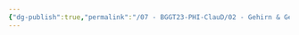```yaml
---
{"dg-publish":true,"permalink":"/07 - BGGT23-PHI-ClauD/02 - Gehirn & Geist/02 - Drei Thesen zu Gehirn & Geist.excalidraw/","tags":["excalidraw"]}
---
```

<style> .container {font-family: sans-serif; text-align: center;} .button-wrapper button {z-index: 1;height: 40px; width: 100px; margin: 10px;padding: 5px;} .excalidraw .App-menu_top .buttonList { display: flex;} .excalidraw-wrapper { height: 800px; margin: 50px; position: relative;} :root[dir="ltr"] .excalidraw .layer-ui__wrapper .zen-mode-transition.App-menu_bottom--transition-left {transform: none;} </style><script src="https://cdn.jsdelivr.net/npm/react@17/umd/react.production.min.js"></script><script src="https://cdn.jsdelivr.net/npm/react-dom@17/umd/react-dom.production.min.js"></script><script type="text/javascript" src="https://cdn.jsdelivr.net/npm/@excalidraw/excalidraw@0/dist/excalidraw.production.min.js"></script><div id="02_-_Drei_Thesen_zu_Gehirn_&_Geistexcalidraw.md"></div><script>(function(){const InitialData={"type":"excalidraw","version":2,"source":"https://github.com/zsviczian/obsidian-excalidraw-plugin/releases/tag/1.9.2","elements":[{"id":"y7owhXOk6xiXPXsF7mCb7","type":"freedraw","x":-408.16436912611954,"y":-159.043479281643,"width":231.3429193167076,"height":5.121983453506402,"angle":0,"strokeColor":"#FFC47C","backgroundColor":"#FFC47C","fillStyle":"solid","strokeWidth":2,"strokeStyle":"solid","roughness":null,"opacity":100,"groupIds":[],"roundness":null,"seed":464538267,"version":115,"versionNonce":825168443,"isDeleted":false,"boundElements":null,"updated":1685620364090,"link":null,"locked":false,"customData":{"strokeOptions":{"highlighter":true,"constantPressure":true,"hasOutline":true,"outlineWidth":4,"options":{"thinning":1,"smoothing":0.5,"streamline":0.5,"easing":"linear","start":{"taper":0,"cap":true,"easing":"linear"},"end":{"taper":0,"cap":true,"easing":"linear"}}}},"points":[[0,0],[5.121983453506459,0],[5.9756473624241835,0],[6.829311271341908,0],[10.243966907012862,0.8536639089177243],[16.219614269437045,0.8536639089177243],[23.902589449696734,0.8536639089177243],[28.170908994285412,0.8536639089177243],[30.73190072103864,0.8536639089177243],[31.585564629956423,0.8536639089177243],[32.43922853887415,0.8536639089177243],[36.707548083462825,0.8536639089177243],[40.12220371913378,1.7073278178354485],[46.09785108155796,2.560991726753201],[48.65884280831119,2.560991726753201],[50.3661706261467,2.560991726753201],[51.21983453506442,2.560991726753201],[52.92716235289987,2.560991726753201],[54.634490170735376,3.414655635670954],[58.04914580640633,4.268319544588678],[59.756473624241835,4.268319544588678],[60.61013753315956,4.268319544588678],[62.317465350995064,4.268319544588678],[64.02479316883051,4.268319544588678],[65.73212098666602,4.268319544588678],[74.26876007584343,5.121983453506402],[77.68341571151439,5.121983453506402],[79.39074352934983,5.121983453506402],[80.24440743826761,5.121983453506402],[81.09807134718534,5.121983453506402],[84.5127269828563,5.121983453506402],[90.48837434528048,5.121983453506402],[96.46402170770466,5.121983453506402],[99.02501343445789,5.121983453506402],[101.58600516121106,5.121983453506402],[103.29333297904657,5.121983453506402],[104.14699688796435,5.121983453506402],[105.00066079688207,5.121983453506402],[105.8543247057998,5.121983453506402],[110.12264425038853,5.121983453506402],[111.82997206822398,5.121983453506402],[113.53729988605943,5.121983453506402],[117.80561943064816,5.121983453506402],[119.51294724848361,5.121983453506402],[120.36661115740134,4.268319544588678],[121.22027506631912,4.268319544588678],[122.92760288415462,4.268319544588678],[125.4885946109078,4.268319544588678],[127.1959224287433,4.268319544588678],[128.9032502465788,4.268319544588678],[129.75691415549653,3.414655635670954],[132.3179058822497,3.414655635670954],[134.0252337000852,3.414655635670954],[134.878897609003,3.414655635670954],[136.58622542683844,3.414655635670954],[138.2935532446739,3.414655635670954],[140.0008810625094,3.414655635670954],[140.85454497142717,3.414655635670954],[142.56187278926262,3.414655635670954],[145.1228645160158,3.414655635670954],[146.83019233385136,3.414655635670954],[151.09851187843998,3.414655635670954],[152.8058396962755,3.414655635670954],[154.513167514111,3.414655635670954],[155.3668314230287,3.414655635670954],[156.22049533194647,3.414655635670954],[157.0741592408642,3.414655635670954],[161.3424787854529,3.414655635670954],[163.04980660328837,3.414655635670954],[163.90347051220613,3.414655635670954],[165.6107983300416,3.414655635670954],[166.46446223895933,3.414655635670954],[169.02545396571256,3.414655635670954],[170.73278178354803,2.560991726753201],[172.4401096013835,2.560991726753201],[178.4157569638077,2.560991726753201],[180.12308478164317,1.7073278178354485],[180.97674869056092,1.7073278178354485],[181.83041259947868,1.7073278178354485],[184.39140432623188,1.7073278178354485],[186.9523960529851,1.7073278178354485],[187.80605996190283,1.7073278178354485],[188.65972387082059,1.7073278178354485],[190.36705168865606,1.7073278178354485],[192.07437950649154,1.7073278178354485],[193.78170732432702,1.7073278178354485],[195.4890351421625,1.7073278178354485],[198.90369077783348,2.560991726753201],[199.7573546867512,2.560991726753201],[202.31834641350443,2.560991726753201],[203.17201032242218,2.560991726753201],[204.0256742313399,2.560991726753201],[205.73300204917538,2.560991726753201],[206.58666595809314,2.560991726753201],[208.2939937759286,2.560991726753201],[209.14765768484634,2.560991726753201],[210.0013215937641,2.560991726753201],[210.85498550268184,2.560991726753201],[212.56231332051732,2.560991726753201],[214.2696411383528,3.414655635670954],[215.97696895618827,3.414655635670954],[218.5379606829415,3.414655635670954],[220.24528850077698,3.414655635670954],[221.0989524096947,3.414655635670954],[221.95261631861246,3.414655635670954],[223.6599441364479,3.414655635670954],[224.5136080453657,4.268319544588678],[226.22093586320113,4.268319544588678],[227.92826368103664,5.121983453506402],[228.78192758995436,5.121983453506402],[229.6355914988721,5.121983453506402],[230.48925540778987,5.121983453506402],[231.3429193167076,5.121983453506402],[231.3429193167076,5.121983453506402]],"pressures":[1,1,1,1,1,1,1,1,1,1,1,1,1,1,1,1,1,1,1,1,1,1,1,1,1,1,1,1,1,1,1,1,1,1,1,1,1,1,1,1,1,1,1,1,1,1,1,1,1,1,1,1,1,1,1,1,1,1,1,1,1,1,1,1,1,1,1,1,1,1,1,1,1,1,1,1,1,1,1,1,1,1,1,1,1,1,1,1,1,1,1,1,1,1,1,1,1,1,1,1,1,1,1,1,1,1,1,1,1,1,1,1,1,0],"simulatePressure":false,"lastCommittedPoint":[231.3429193167076,5.121983453506402]},{"id":"YfVLfeEWs_9y0Tc0j87eN","type":"freedraw","x":191.1076949341341,"y":134.6169053860596,"width":97.31768561662238,"height":6.829311271341908,"angle":0,"strokeColor":"#FFC47C","backgroundColor":"#FFC47C","fillStyle":"solid","strokeWidth":2,"strokeStyle":"solid","roughness":null,"opacity":100,"groupIds":[],"roundness":null,"seed":1764139541,"version":55,"versionNonce":1675964213,"isDeleted":false,"boundElements":null,"updated":1685620355523,"link":null,"locked":false,"customData":{"strokeOptions":{"highlighter":true,"constantPressure":true,"hasOutline":true,"outlineWidth":4,"options":{"thinning":1,"smoothing":0.5,"streamline":0.5,"easing":"linear","start":{"taper":0,"cap":true,"easing":"linear"},"end":{"taper":0,"cap":true,"easing":"linear"}}}},"points":[[0,0],[5.9756473624241835,0],[11.097630815930643,0],[17.92694208727255,-0.8536639089177243],[19.634269905108113,-0.8536639089177243],[20.487933814025837,-0.8536639089177243],[21.34159772294356,-0.8536639089177243],[23.04892554077901,-0.8536639089177243],[24.756253358614458,-0.8536639089177243],[28.17090899428547,-0.8536639089177243],[33.29289244779193,-0.8536639089177243],[34.14655635670965,-0.8536639089177243],[35.00022026562738,-0.8536639089177243],[37.56121199238066,-0.8536639089177243],[39.26853981021611,-0.8536639089177243],[46.09785108155802,-0.8536639089177243],[48.65884280831119,-0.8536639089177243],[49.51250671722903,-0.8536639089177243],[51.21983453506448,-0.8536639089177243],[52.0734984439822,0],[53.78082626181765,0],[54.634490170735376,0],[56.34181798857094,0.8536639089177243],[58.049145806406386,0.8536639089177243],[58.90280971532411,0.8536639089177243],[59.756473624241835,1.7073278178354485],[60.61013753315956,1.7073278178354485],[64.8784570777483,3.414655635670954],[67.43944880450147,3.414655635670954],[68.2931127134193,3.414655635670954],[70.00044053125475,4.268319544588678],[70.85410444017248,5.121983453506459],[73.41509616692565,5.121983453506459],[74.26876007584349,5.9756473624241835],[76.82975180259666,5.9756473624241835],[77.68341571151439,5.9756473624241835],[78.53707962043211,5.9756473624241835],[79.39074352934983,5.9756473624241835],[80.24440743826767,5.9756473624241835],[81.0980713471854,5.9756473624241835],[81.95173525610312,5.9756473624241835],[82.80539916502084,5.9756473624241835],[83.65906307393857,5.9756473624241835],[84.5127269828563,5.9756473624241835],[86.22005480069186,5.9756473624241835],[87.9273826185273,5.9756473624241835],[89.63471043636275,5.9756473624241835],[90.48837434528048,5.9756473624241835],[92.19570216311604,5.9756473624241835],[93.90302998095149,5.9756473624241835],[95.61035779878694,5.121983453506459],[96.46402170770466,5.121983453506459],[97.31768561662238,5.121983453506459],[97.31768561662238,5.121983453506459]],"pressures":[1,1,1,1,1,1,1,1,1,1,1,1,1,1,1,1,1,1,1,1,1,1,1,1,1,1,1,1,1,1,1,1,1,1,1,1,1,1,1,1,1,1,1,1,1,1,1,1,1,1,1,1,1,0],"simulatePressure":false,"lastCommittedPoint":[97.31768561662238,5.121983453506459]},{"id":"lgnLcy1Go-Kq6JhlCC5pz","type":"freedraw","x":253.4251602851292,"y":111.5679798452806,"width":268.90413130908814,"height":8.536639089177413,"angle":0,"strokeColor":"#FFC47C","backgroundColor":"#FFC47C","fillStyle":"solid","strokeWidth":2,"strokeStyle":"solid","roughness":null,"opacity":100,"groupIds":[],"roundness":null,"seed":1082350331,"version":123,"versionNonce":1405014299,"isDeleted":false,"boundElements":null,"updated":1685620352643,"link":null,"locked":false,"customData":{"strokeOptions":{"highlighter":true,"constantPressure":true,"hasOutline":true,"outlineWidth":4,"options":{"thinning":1,"smoothing":0.5,"streamline":0.5,"easing":"linear","start":{"taper":0,"cap":true,"easing":"linear"},"end":{"taper":0,"cap":true,"easing":"linear"}}}},"points":[[0,0],[1.7073278178354485,0],[5.1219834535063455,0],[7.682975180259632,0],[9.39030299809508,0],[11.097630815930529,0],[13.658622542683815,0],[15.365950360519264,0],[16.21961426943699,0],[17.92694208727255,0],[18.780605996190275,0],[19.634269905108,0],[20.487933814025723,0],[22.19526163186117,0],[23.048925540778896,0],[23.902589449696734,0],[25.609917267532182,0],[26.463581176449907,0],[29.02457290320308,0],[29.878236812120917,0],[32.43922853887409,0],[35.00022026562726,0],[35.85388417454499,0],[36.707548083462825,0],[38.414875901298274,0],[39.268539810216,0],[40.12220371913372,0],[41.82953153696917,0],[43.53685935480473,0],[45.24418717264018,0],[46.097851081557906,0],[48.65884280831119,0],[49.512506717228916,0],[51.219834535064365,0],[52.92716235289981,0],[56.341817988570824,0],[58.04914580640627,0],[60.61013753315956,0],[61.46380144207728,0],[64.02479316883046,0],[65.7321209866659,0],[66.58578489558374,0],[74.26876007584337,0],[76.82975180259655,0],[78.537079620432,0],[79.39074352934983,0],[81.951735256103,0],[87.92738261852719,0],[92.19570216311593,0.8536639089177811],[97.31768561662238,1.7073278178355054],[98.17134952554011,1.7073278178355054],[99.87867734337556,1.7073278178355054],[100.73234125229328,1.7073278178355054],[105.00066079688202,1.7073278178355054],[110.12264425038848,1.7073278178355054],[112.68363597714165,1.7073278178355054],[113.53729988605937,1.7073278178355054],[115.24462770389493,1.7073278178355054],[116.09829161281266,1.7073278178355054],[119.51294724848356,1.7073278178355054],[124.63493070199002,1.7073278178355054],[132.31790588224965,1.7073278178355054],[135.73256151792066,1.7073278178355054],[137.4398893357561,1.7073278178355054],[138.29355324467383,1.7073278178355054],[139.14721715359155,1.7073278178355054],[140.85454497142712,1.7073278178355054],[145.97652842493358,1.7073278178355054],[152.80583969627548,1.7073278178355054],[155.36683142302866,1.7073278178355054],[157.0741592408641,1.7073278178355054],[157.92782314978183,1.7073278178355054],[158.78148705869967,1.7073278178355054],[162.19614269437056,1.7073278178355054],[164.75713442112385,1.7073278178355054],[166.4644622389593,1.7073278178355054],[167.31812614787702,1.7073278178355054],[168.17179005679475,1.7073278178355054],[169.02545396571247,1.7073278178355054],[173.2937735103012,1.7073278178355054],[178.41575696380767,1.7073278178355054],[179.2694208727254,1.7073278178355054],[180.12308478164312,1.7073278178355054],[181.83041259947856,1.7073278178355054],[182.6840765083964,1.7073278178355054],[187.80605996190275,1.7073278178355054],[192.9280434154092,2.5609917267532296],[198.05002686891567,2.5609917267532296],[202.3183464135044,2.5609917267532296],[203.17201032242212,2.5609917267532296],[204.02567423133985,2.5609917267532296],[204.87933814025757,2.5609917267532296],[210.00132159376403,2.5609917267532296],[215.1233050472705,3.414655635670954],[217.68429677402366,4.268319544588735],[218.5379606829414,4.268319544588735],[220.24528850077695,4.268319544588735],[223.65994413644785,4.268319544588735],[227.92826368103658,5.9756473624241835],[234.7575749523785,7.682975180259689],[237.31856667913178,8.536639089177413],[238.1722305880495,8.536639089177413],[239.02589449696723,8.536639089177413],[241.5868862237204,8.536639089177413],[245.85520576830913,8.536639089177413],[247.56253358614458,8.536639089177413],[250.12352531289787,8.536639089177413],[253.53818094856877,8.536639089177413],[256.09917267532205,8.536639089177413],[256.9528365842398,8.536639089177413],[257.8065004931575,8.536639089177413],[258.6601644020752,8.536639089177413],[259.51382831099295,8.536639089177413],[260.3674922199107,8.536639089177413],[262.07482003774624,8.536639089177413],[264.6358117644994,7.682975180259689],[266.34313958233486,6.829311271341965],[268.0504674001704,6.829311271341965],[268.90413130908814,6.829311271341965],[268.90413130908814,5.9756473624241835],[268.0504674001704,5.121983453506459],[268.0504674001704,5.121983453506459]],"pressures":[1,1,1,1,1,1,1,1,1,1,1,1,1,1,1,1,1,1,1,1,1,1,1,1,1,1,1,1,1,1,1,1,1,1,1,1,1,1,1,1,1,1,1,1,1,1,1,1,1,1,1,1,1,1,1,1,1,1,1,1,1,1,1,1,1,1,1,1,1,1,1,1,1,1,1,1,1,1,1,1,1,1,1,1,1,1,1,1,1,1,1,1,1,1,1,1,1,1,1,1,1,1,1,1,1,1,1,1,1,1,1,1,1,1,1,1,1,1,1,1,1,0],"simulatePressure":false,"lastCommittedPoint":[268.0504674001704,5.121983453506459]},{"type":"rectangle","version":834,"versionNonce":251429269,"isDeleted":false,"id":"U9t8VmaUAV29sd-fQkX-m","fillStyle":"hachure","strokeWidth":1,"strokeStyle":"solid","roughness":1,"opacity":100,"angle":0,"x":-434.6552187880906,"y":-254.06318789066364,"strokeColor":"#000000","backgroundColor":"#4c6ef5","width":302.7100264163698,"height":63.61766482893494,"seed":1253223934,"groupIds":[],"roundness":null,"boundElements":[],"updated":1685619555092,"link":null,"locked":false},{"type":"rectangle","version":1094,"versionNonce":1312149051,"isDeleted":false,"id":"lc2gW60fNuS3aNKyQoMoQ","fillStyle":"hachure","strokeWidth":1,"strokeStyle":"solid","roughness":1,"opacity":100,"angle":0,"x":-134.77995779826972,"y":-256.5143592681177,"strokeColor":"#000000","backgroundColor":"#15aabf","width":302.7100264163698,"height":64.17148585385505,"seed":1984374206,"groupIds":[],"roundness":null,"boundElements":[],"updated":1685619555092,"link":null,"locked":false},{"type":"rectangle","version":686,"versionNonce":864126709,"isDeleted":false,"id":"25LW63_tYAqkHLdoR1blm","fillStyle":"hachure","strokeWidth":1,"strokeStyle":"solid","roughness":1,"opacity":100,"angle":0,"x":-436.61016845703125,"y":-188.35668622978565,"strokeColor":"#000000","backgroundColor":"transparent","width":301.51826652326565,"height":113.84351802996173,"seed":1364720354,"groupIds":[],"roundness":null,"boundElements":[],"updated":1685619555092,"link":null,"locked":false},{"type":"rectangle","version":949,"versionNonce":1685475035,"isDeleted":false,"id":"emNz5dWBr_o7KXpiat9uQ","fillStyle":"hachure","strokeWidth":1,"strokeStyle":"solid","roughness":1,"opacity":100,"angle":0,"x":-133.96818322535967,"y":-189.588693702572,"strokeColor":"#000000","backgroundColor":"transparent","width":301.51826652326565,"height":113.84351802996173,"seed":207821886,"groupIds":[],"roundness":null,"boundElements":[],"updated":1685619555093,"link":null,"locked":false},{"type":"rectangle","version":752,"versionNonce":2147410005,"isDeleted":false,"id":"cmDhRtO6CxrZb5BtGp5U9","fillStyle":"hachure","strokeWidth":1,"strokeStyle":"solid","roughness":1,"opacity":100,"angle":0,"x":-433.908231986565,"y":-72.55977901373677,"strokeColor":"#000000","backgroundColor":"transparent","width":301.51826652326565,"height":113.84351802996173,"seed":951633598,"groupIds":[],"roundness":null,"boundElements":[],"updated":1685619555093,"link":null,"locked":false},{"type":"rectangle","version":1015,"versionNonce":740146043,"isDeleted":false,"id":"_ou_QGug49uLlAaaWnw9Z","fillStyle":"hachure","strokeWidth":1,"strokeStyle":"solid","roughness":1,"opacity":100,"angle":0,"x":-131.26624675489342,"y":-73.79178648652308,"strokeColor":"#000000","backgroundColor":"transparent","width":301.51826652326565,"height":113.84351802996173,"seed":1630178338,"groupIds":[],"roundness":null,"boundElements":[],"updated":1685619555093,"link":null,"locked":false},{"type":"rectangle","version":962,"versionNonce":2051673525,"isDeleted":false,"id":"GWrZ12iP6JnWyzhFtvcNn","fillStyle":"hachure","strokeWidth":1,"strokeStyle":"solid","roughness":1,"opacity":100,"angle":0,"x":-433.44182298306845,"y":44.47488521405677,"strokeColor":"#000000","backgroundColor":"transparent","width":301.51826652326565,"height":113.84351802996173,"seed":95239934,"groupIds":[],"roundness":null,"boundElements":[],"updated":1685619555093,"link":null,"locked":false},{"type":"rectangle","version":1225,"versionNonce":829330459,"isDeleted":false,"id":"_3V948hNFJRfeZincwu46","fillStyle":"hachure","strokeWidth":1,"strokeStyle":"solid","roughness":1,"opacity":100,"angle":0,"x":-130.79983775139686,"y":43.24287774127049,"strokeColor":"#000000","backgroundColor":"transparent","width":301.51826652326565,"height":113.84351802996173,"seed":1711847394,"groupIds":[],"roundness":null,"boundElements":[],"updated":1685619555094,"link":null,"locked":false},{"type":"text","version":297,"versionNonce":1367904021,"isDeleted":false,"id":"tO87MdLF","fillStyle":"hachure","strokeWidth":1,"strokeStyle":"solid","roughness":1,"opacity":100,"angle":0,"x":-369.9130698201553,"y":-245.0879768013138,"strokeColor":"#000000","backgroundColor":"transparent","width":187.96328735351562,"height":49.123453755633825,"seed":1672408610,"groupIds":[],"roundness":null,"boundElements":[],"updated":1685619555094,"link":null,"locked":false,"fontSize":39.29876300450706,"fontFamily":1,"text":"Dualismus","rawText":"Dualismus","textAlign":"left","verticalAlign":"top","containerId":null,"originalText":"Dualismus","lineHeight":1.25,"baseline":34},{"type":"text","version":529,"versionNonce":1415272635,"isDeleted":false,"id":"kxbMt623","fillStyle":"hachure","strokeWidth":1,"strokeStyle":"solid","roughness":1,"opacity":100,"angle":0,"x":-98.12409545692282,"y":-248.51417151162954,"strokeColor":"#000000","backgroundColor":"transparent","width":247.88050842285156,"height":49.123453755633825,"seed":114435106,"groupIds":[],"roundness":null,"boundElements":[],"updated":1685619555094,"link":null,"locked":false,"fontSize":39.29876300450706,"fontFamily":1,"text":"Physikalismus","rawText":"Physikalismus","textAlign":"left","verticalAlign":"top","containerId":null,"originalText":"Physikalismus","lineHeight":1.25,"baseline":34},{"type":"rectangle","version":1606,"versionNonce":875553909,"isDeleted":false,"id":"6LjNeYbEO-CWhqgGdlgEs","fillStyle":"hachure","strokeWidth":1,"strokeStyle":"solid","roughness":1,"opacity":100,"angle":0,"x":167.71047063566277,"y":-256.4573530309086,"strokeColor":"#000000","backgroundColor":"#fa5252","width":424.40637947585236,"height":64.40400384393598,"seed":1870719870,"groupIds":[],"roundness":null,"boundElements":[],"updated":1685619555094,"link":null,"locked":false},{"type":"rectangle","version":1669,"versionNonce":638022389,"isDeleted":false,"id":"wRlgKXPNpEtgZNongPTJv","fillStyle":"hachure","strokeWidth":1,"strokeStyle":"solid","roughness":1,"opacity":100,"angle":0,"x":162.88793556658857,"y":-189.95082826936604,"strokeColor":"#000000","backgroundColor":"transparent","width":425.2189785022209,"height":228.6091974427927,"seed":1978930018,"groupIds":[],"roundness":null,"boundElements":[],"updated":1685619561659,"link":null,"locked":false},{"type":"rectangle","version":1812,"versionNonce":1733076309,"isDeleted":false,"id":"RyK5j8SeW8DDJSjpZJfFq","fillStyle":"hachure","strokeWidth":1,"strokeStyle":"solid","roughness":1,"opacity":100,"angle":0,"x":166.06776117556274,"y":43.724381564629994,"strokeColor":"#000000","backgroundColor":"transparent","width":415.9043732138304,"height":228.71903434869935,"seed":245323554,"groupIds":[],"roundness":null,"boundElements":[],"updated":1685619750445,"link":null,"locked":false},{"type":"text","version":796,"versionNonce":371133237,"isDeleted":false,"id":"ItDzU5Az","fillStyle":"hachure","strokeWidth":1,"strokeStyle":"solid","roughness":1,"opacity":100,"angle":0,"x":199.73522196581428,"y":-249.11763860808387,"strokeColor":"#000000","backgroundColor":"transparent","width":384.5704345703125,"height":49.123453755633825,"seed":788440062,"groupIds":[],"roundness":null,"boundElements":[],"updated":1685619555095,"link":null,"locked":false,"fontSize":39.29876300450706,"fontFamily":1,"text":"Doppelaspekttheorie","rawText":"Doppelaspekttheorie","textAlign":"left","verticalAlign":"top","containerId":null,"originalText":"Doppelaspekttheorie","lineHeight":1.25,"baseline":34},{"type":"rectangle","version":1081,"versionNonce":663891611,"isDeleted":false,"id":"6s5gAaAxV8uz4XmoKiitD","fillStyle":"hachure","strokeWidth":1,"strokeStyle":"solid","roughness":1,"opacity":100,"angle":0,"x":-434.2558170074941,"y":160.0098771655913,"strokeColor":"#000000","backgroundColor":"transparent","width":301.51826652326565,"height":113.84351802996173,"seed":500417470,"groupIds":[],"roundness":null,"boundElements":[],"updated":1685619555095,"link":null,"locked":false},{"type":"rectangle","version":1344,"versionNonce":1960959125,"isDeleted":false,"id":"ln0562dxeUCa2-oNZ_mmQ","fillStyle":"hachure","strokeWidth":1,"strokeStyle":"solid","roughness":1,"opacity":100,"angle":0,"x":-131.61383177582252,"y":158.777869692805,"strokeColor":"#000000","backgroundColor":"transparent","width":301.51826652326565,"height":113.84351802996173,"seed":755621666,"groupIds":[],"roundness":null,"boundElements":[],"updated":1685619555095,"link":null,"locked":false},{"id":"VjW1hOyd","type":"text","x":-414.90206818998047,"y":-168.31879488217845,"width":256.3998107910156,"height":60,"angle":0,"strokeColor":"#000000","backgroundColor":"#12b886","fillStyle":"hachure","strokeWidth":1,"strokeStyle":"solid","roughness":1,"opacity":100,"groupIds":[],"roundness":null,"seed":1439432059,"version":94,"versionNonce":168002037,"isDeleted":false,"boundElements":null,"updated":1685619555096,"link":null,"locked":false,"text":"Mensch besteht aus 2 Teilen:\n* Körper - physischer Organismus\n* Geist - mentale Seele","rawText":"Mensch besteht aus 2 Teilen:\n* Körper - physischer Organismus\n* Geist - mentale Seele","fontSize":16,"fontFamily":1,"textAlign":"left","verticalAlign":"top","baseline":54,"containerId":null,"originalText":"Mensch besteht aus 2 Teilen:\n* Körper - physischer Organismus\n* Geist - mentale Seele","lineHeight":1.25},{"id":"DvFMyEXB","type":"text","x":-411.9444530004629,"y":-63.267086522378975,"width":229.4398956298828,"height":80,"angle":0,"strokeColor":"#000000","backgroundColor":"#12b886","fillStyle":"hachure","strokeWidth":1,"strokeStyle":"solid","roughness":1,"opacity":100,"groupIds":[],"roundness":null,"seed":340115861,"version":82,"versionNonce":728073179,"isDeleted":false,"boundElements":null,"updated":1685619555096,"link":null,"locked":false,"text":"Körper und Seele stehen im\nKontrast zueinander (Gegen=\nsätzliches)\n","rawText":"Körper und Seele stehen im\nKontrast zueinander (Gegen=\nsätzliches)\n","fontSize":16,"fontFamily":1,"textAlign":"left","verticalAlign":"top","baseline":74,"containerId":null,"originalText":"Körper und Seele stehen im\nKontrast zueinander (Gegen=\nsätzliches)\n","lineHeight":1.25},{"id":"IM0Bljt6","type":"text","x":-411.5322274094432,"y":53.80498132720592,"width":275.31182861328125,"height":60,"angle":0,"strokeColor":"#000000","backgroundColor":"#12b886","fillStyle":"hachure","strokeWidth":1,"strokeStyle":"solid","roughness":1,"opacity":100,"groupIds":[],"roundness":null,"seed":1292157595,"version":106,"versionNonce":1250523989,"isDeleted":false,"boundElements":null,"updated":1685619555096,"link":null,"locked":false,"text":"Körper und Seele stehen (irgendwie)\nin Verbindung und wirken aufein=\nander ein.","rawText":"Körper und Seele stehen (irgendwie)\nin Verbindung und wirken aufein=\nander ein.","fontSize":16,"fontFamily":1,"textAlign":"left","verticalAlign":"top","baseline":54,"containerId":null,"originalText":"Körper und Seele stehen (irgendwie)\nin Verbindung und wirken aufein=\nander ein.","lineHeight":1.25},{"id":"qB7KHiuP","type":"text","x":-117.30912365372222,"y":-173.0599403289209,"width":272.8038110139402,"height":65.21833465112078,"angle":0,"strokeColor":"#000000","backgroundColor":"#12b886","fillStyle":"hachure","strokeWidth":1,"strokeStyle":"solid","roughness":1,"opacity":100,"groupIds":[],"roundness":null,"seed":429250229,"version":121,"versionNonce":425611387,"isDeleted":false,"boundElements":null,"updated":1685619555096,"link":null,"locked":false,"text":"Keine Seele -> Emotionen, Re=\naktionen etc. werden vom Gehirn\ngesteuert","rawText":"Keine Seele -> Emotionen, Re=\naktionen etc. werden vom Gehirn\ngesteuert","fontSize":17.391555906965532,"fontFamily":1,"textAlign":"left","verticalAlign":"top","baseline":57.00000000000003,"containerId":null,"originalText":"Keine Seele -> Emotionen, Re=\naktionen etc. werden vom Gehirn\ngesteuert","lineHeight":1.25},{"id":"r9cgIN4E","type":"text","x":-116.81583430648834,"y":-61.33919784380885,"width":280.9918212890625,"height":40,"angle":0,"strokeColor":"#000000","backgroundColor":"#12b886","fillStyle":"hachure","strokeWidth":1,"strokeStyle":"solid","roughness":1,"opacity":100,"groupIds":[],"roundness":null,"seed":701900955,"version":76,"versionNonce":1858685109,"isDeleted":false,"boundElements":null,"updated":1685619555096,"link":null,"locked":false,"text":"Auch wir bestehen nur aus reiner\nMaterie (daher auch Materialismus)","rawText":"Auch wir bestehen nur aus reiner\nMaterie (daher auch Materialismus)","fontSize":16,"fontFamily":1,"textAlign":"left","verticalAlign":"top","baseline":34,"containerId":null,"originalText":"Auch wir bestehen nur aus reiner\nMaterie (daher auch Materialismus)","lineHeight":1.25},{"id":"Jf5oDqpd","type":"text","x":183.238408132957,"y":-178.22989402891437,"width":365.39178466796875,"height":120,"angle":0,"strokeColor":"#000000","backgroundColor":"#12b886","fillStyle":"hachure","strokeWidth":1,"strokeStyle":"solid","roughness":1,"opacity":100,"groupIds":[],"roundness":null,"seed":418348053,"version":312,"versionNonce":869566747,"isDeleted":false,"boundElements":null,"updated":1685619555096,"link":null,"locked":false,"text":"Es gibt sowohl physische als auch seelische \nBestandteile an einem Ort - Ereignisse können\naus zwei verschiedenen Sichtweisen betrachtet\nwerden. Anatomisch ist eine Zerlegung möglich,\naber es gibt einen inneren Raum, wodurch man\ndie einzelnen Bestandteile nicht trennen kann.","rawText":"Es gibt sowohl physische als auch seelische \nBestandteile an einem Ort - Ereignisse können\naus zwei verschiedenen Sichtweisen betrachtet\nwerden. Anatomisch ist eine Zerlegung möglich,\naber es gibt einen inneren Raum, wodurch man\ndie einzelnen Bestandteile nicht trennen kann.","fontSize":16,"fontFamily":1,"textAlign":"left","verticalAlign":"top","baseline":114,"containerId":null,"originalText":"Es gibt sowohl physische als auch seelische \nBestandteile an einem Ort - Ereignisse können\naus zwei verschiedenen Sichtweisen betrachtet\nwerden. Anatomisch ist eine Zerlegung möglich,\naber es gibt einen inneren Raum, wodurch man\ndie einzelnen Bestandteile nicht trennen kann.","lineHeight":1.25},{"id":"CV6jqnM8","type":"text","x":187.22737329778585,"y":53.86968690780452,"width":373.3316955566406,"height":242.72107472000562,"angle":0,"strokeColor":"#000000","backgroundColor":"#12b886","fillStyle":"hachure","strokeWidth":1,"strokeStyle":"solid","roughness":1,"opacity":100,"groupIds":[],"roundness":null,"seed":48712789,"version":415,"versionNonce":553246299,"isDeleted":false,"boundElements":null,"updated":1685619762536,"link":null,"locked":false,"text":"Nervensystem = physikalisch, aber \nFunktion des Nervensys. = psychisch\n- Das Gehirn ist der Ort des Be=\nwusstseins - es verfügt über einen \nphysischen Aspekt (Weiterleitung des\nGeschmacks von der Zunge zum Gehirn)\nund einen psychischen Aspekt (Empfind=\nungen und Gefühle zum Geschmack).\n\n","rawText":"Nervensystem = physikalisch, aber \nFunktion des Nervensys. = psychisch\n- Das Gehirn ist der Ort des Be=\nwusstseins - es verfügt über einen \nphysischen Aspekt (Weiterleitung des\nGeschmacks von der Zunge zum Gehirn)\nund einen psychischen Aspekt (Empfind=\nungen und Gefühle zum Geschmack).\n\n","fontSize":19.41768597760045,"fontFamily":1,"textAlign":"left","verticalAlign":"top","baseline":235,"containerId":null,"originalText":"Nervensystem = physikalisch, aber \nFunktion des Nervensys. = psychisch\n- Das Gehirn ist der Ort des Be=\nwusstseins - es verfügt über einen \nphysischen Aspekt (Weiterleitung des\nGeschmacks von der Zunge zum Gehirn)\nund einen psychischen Aspekt (Empfind=\nungen und Gefühle zum Geschmack).\n\n","lineHeight":1.25},{"id":"pbArUdhm","type":"text","x":-421.595407603208,"y":-173.24928236388672,"width":8,"height":20,"angle":0,"strokeColor":"#000000","backgroundColor":"#12b886","fillStyle":"hachure","strokeWidth":1,"strokeStyle":"solid","roughness":1,"opacity":100,"groupIds":[],"roundness":null,"seed":2007945979,"version":7,"versionNonce":1724496283,"isDeleted":true,"boundElements":null,"updated":1685619555092,"link":null,"locked":false,"text":"","rawText":"","fontSize":16,"fontFamily":1,"textAlign":"left","verticalAlign":"top","baseline":14,"containerId":null,"originalText":"","lineHeight":1.25},{"type":"rectangle","version":1564,"versionNonce":1711640021,"isDeleted":true,"id":"BFGDlw1HZ1-OHpbhEKiyC","fillStyle":"hachure","strokeWidth":1,"strokeStyle":"solid","roughness":1,"opacity":100,"angle":0,"x":165.599662192746,"y":-73.73434429324669,"strokeColor":"#000000","backgroundColor":"transparent","width":417.2842198758315,"height":114.25601690923584,"seed":563268542,"groupIds":[],"roundness":null,"boundElements":[],"updated":1685619555095,"link":null,"locked":false},{"type":"rectangle","version":1903,"versionNonce":1052810363,"isDeleted":true,"id":"Il8tXw1Tpgv3M3WeY3kQl","fillStyle":"hachure","strokeWidth":1,"strokeStyle":"solid","roughness":1,"opacity":100,"angle":0,"x":165.25376715113714,"y":159.25937351616452,"strokeColor":"#000000","backgroundColor":"transparent","width":415.9043732138304,"height":114.25601690923584,"seed":1751161854,"groupIds":[],"roundness":null,"boundElements":[],"updated":1685619745219,"link":null,"locked":false},{"id":"8oLey8pN","type":"text","x":140.756338158468,"y":22.9345258876441,"width":8,"height":20,"angle":0,"strokeColor":"#000000","backgroundColor":"#12b886","fillStyle":"hachure","strokeWidth":1,"strokeStyle":"solid","roughness":1,"opacity":100,"groupIds":[],"roundness":null,"seed":1650831093,"version":4,"versionNonce":141060629,"isDeleted":true,"boundElements":null,"updated":1685619555097,"link":null,"locked":false,"text":"","rawText":"","fontSize":16,"fontFamily":1,"textAlign":"left","verticalAlign":"top","baseline":14,"containerId":null,"originalText":"","lineHeight":1.25},{"id":"0CLDbPFC","type":"text","x":619.4467982236365,"y":142.25811736298874,"width":8,"height":20,"angle":0,"strokeColor":"#000000","backgroundColor":"#12b886","fillStyle":"hachure","strokeWidth":1,"strokeStyle":"solid","roughness":1,"opacity":100,"groupIds":[],"roundness":null,"seed":240167349,"version":2,"versionNonce":1001371675,"isDeleted":true,"boundElements":null,"updated":1685619671982,"link":null,"locked":false,"text":"","rawText":"","fontSize":16,"fontFamily":1,"textAlign":"left","verticalAlign":"top","baseline":14,"containerId":null,"originalText":"","lineHeight":1.25}],"appState":{"theme":"light","viewBackgroundColor":"#ffffff","currentItemStrokeColor":"#FFC47C","currentItemBackgroundColor":"#FFC47C","currentItemFillStyle":"solid","currentItemStrokeWidth":2,"currentItemStrokeStyle":"solid","currentItemRoughness":null,"currentItemOpacity":100,"currentItemFontFamily":1,"currentItemFontSize":16,"currentItemTextAlign":"left","currentItemStartArrowhead":null,"currentItemEndArrowhead":"arrow","scrollX":442.31092548282913,"scrollY":274.3147839826916,"zoom":{"value":1.1714211993192756},"currentItemRoundness":"sharp","gridSize":null,"colorPalette":{},"currentStrokeOptions":{"highlighter":true,"constantPressure":true,"hasOutline":true,"outlineWidth":4,"options":{"thinning":1,"smoothing":0.5,"streamline":0.5,"easing":"linear","start":{"taper":0,"cap":true,"easing":"linear"},"end":{"taper":0,"cap":true,"easing":"linear"}}},"previousGridSize":null},"files":{}};InitialData.scrollToContent=true;App=()=>{const e=React.useRef(null),t=React.useRef(null),[n,i]=React.useState({width:void 0,height:void 0});return React.useEffect(()=>{i({width:t.current.getBoundingClientRect().width,height:t.current.getBoundingClientRect().height});const e=()=>{i({width:t.current.getBoundingClientRect().width,height:t.current.getBoundingClientRect().height})};return window.addEventListener("resize",e),()=>window.removeEventListener("resize",e)},[t]),React.createElement(React.Fragment,null,React.createElement("div",{className:"excalidraw-wrapper",ref:t},React.createElement(ExcalidrawLib.Excalidraw,{ref:e,width:n.width,height:n.height,initialData:InitialData,viewModeEnabled:!0,zenModeEnabled:!0,gridModeEnabled:!1})))},excalidrawWrapper=document.getElementById("02_-_Drei_Thesen_zu_Gehirn_&_Geistexcalidraw.md");ReactDOM.render(React.createElement(App),excalidrawWrapper);})();</script>